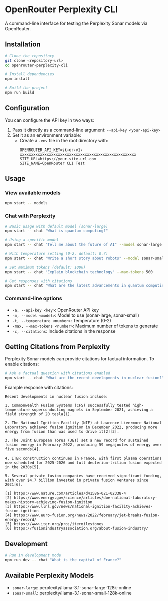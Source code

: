 # OpenRouter Perplexity CLI

A command-line interface for testing the Perplexity Sonar models via OpenRouter.

## Installation

```bash
# Clone the repository
git clone <repository-url>
cd openrouter-perplexity-cli

# Install dependencies
npm install

# Build the project
npm run build
```

## Configuration

You can configure the API key in two ways:

1. Pass it directly as a command-line argument: `--api-key <your-api-key>`
2. Set it as an environment variable:
   - Create a `.env` file in the root directory with:
     ```
     OPENROUTER_API_KEY=sk-or-v1-xxxxxxxxxxxxxxxxxxxxxxxxxxxxxxxxxxxxxxxxxxxxxxxxxxxx
     SITE_URL=https://your-site-url.com
     SITE_NAME=OpenRouter CLI Test
     ```

## Usage

### View available models

```bash
npm start -- models
```

### Chat with Perplexity

```bash
# Basic usage with default model (sonar-large)
npm start -- chat "What is quantum computing?"

# Using a specific model
npm start -- chat "Tell me about the future of AI" --model sonar-large

# With temperature setting (0-2, default: 0.7)
npm start -- chat "Write a short story about robots" --model sonar-small --temperature 1.2

# Set maximum tokens (default: 1000)
npm start -- chat "Explain blockchain technology" --max-tokens 500

# Get responses with citations
npm start -- chat "What are the latest advancements in quantum computing?" --citations
```

### Command-line options

- `-a, --api-key <key>`: OpenRouter API key
- `-m, --model <model>`: Model to use (sonar-large, sonar-small)
- `-t, --temperature <number>`: Temperature (0-2)
- `-max, --max-tokens <number>`: Maximum number of tokens to generate
- `-c, --citations`: Include citations in the response

## Getting Citations from Perplexity

Perplexity Sonar models can provide citations for factual information. To enable citations:

```bash
# Ask a factual question with citations enabled
npm start -- chat "What are the recent developments in nuclear fusion?" --citations
```

Example response with citations:

```
Recent developments in nuclear fusion include:

1. Commonwealth Fusion Systems (CFS) successfully tested high-temperature superconducting magnets in September 2021, achieving a field strength of 20 tesla[1].

2. The National Ignition Facility (NIF) at Lawrence Livermore National Laboratory achieved fusion ignition in December 2022, producing more energy from fusion than was used to drive it[2][3].

3. The Joint European Torus (JET) set a new record for sustained fusion energy in February 2022, producing 59 megajoules of energy over five seconds[4].

4. ITER construction continues in France, with first plasma operations now scheduled for 2025-2026 and full deuterium-tritium fusion expected in the 2030s[5].

5. Several private fusion companies have received significant funding, with over $4.7 billion invested in private fusion ventures since 2021[6].

[1] https://www.nature.com/articles/d41586-021-02338-4
[2] https://www.energy.gov/science/articles/doe-national-laboratory-makes-history-achieving-fusion-ignition
[3] https://www.llnl.gov/news/national-ignition-facility-achieves-fusion-ignition
[4] https://www.euro-fusion.org/news/2022/february/jet-breaks-fusion-energy-record/
[5] https://www.iter.org/proj/itermilestones
[6] https://fusionindustryassociation.org/about-fusion-industry/
```

## Development

```bash
# Run in development mode
npm run dev -- chat "What is the capital of France?"
```

## Available Perplexity Models

- `sonar-large`: perplexity/llama-3.1-sonar-large-128k-online
- `sonar-small`: perplexity/llama-3.1-sonar-small-128k-online
